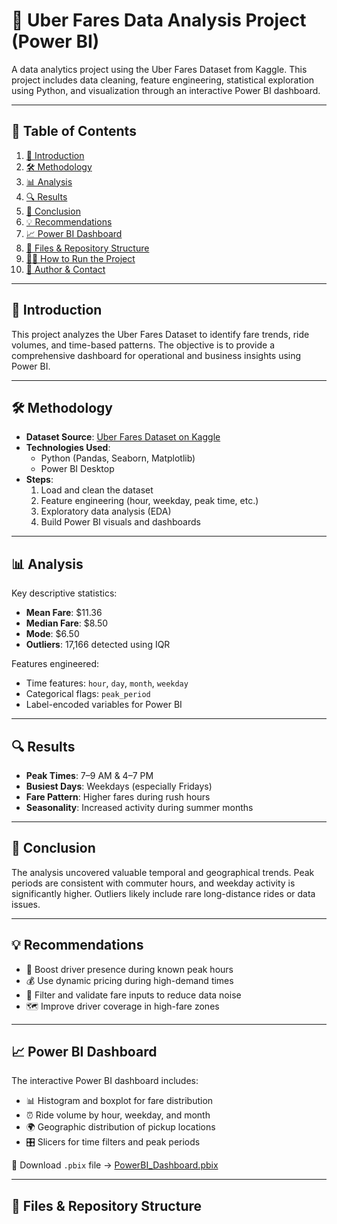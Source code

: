 # 🚖 Uber Fares Data Analysis Project (Power BI)

A data analytics project using the Uber Fares Dataset from Kaggle. This project includes data cleaning, feature engineering, statistical exploration using Python, and visualization through an interactive Power BI dashboard.

---

## 📑 Table of Contents

1. [📘 Introduction](#-introduction)  
2. [🛠️ Methodology](#️-methodology)  
3. [📊 Analysis](#-analysis)  
4. [🔍 Results](#-results)  
5. [🧾 Conclusion](#-conclusion)  
6. [💡 Recommendations](#-recommendations)  
7. [📈 Power BI Dashboard](#-power-bi-dashboard)  
8. [📂 Files & Repository Structure](#-files--repository-structure)  
9. [🧑‍💻 How to Run the Project](#-how-to-run-the-project)  
10. [🧠 Author & Contact](#-author--contact)

---

## 📘 Introduction

This project analyzes the Uber Fares Dataset to identify fare trends, ride volumes, and time-based patterns. The objective is to provide a comprehensive dashboard for operational and business insights using Power BI.

---

## 🛠️ Methodology

- **Dataset Source**: [Uber Fares Dataset on Kaggle](https://www.kaggle.com/datasets/yasserh/uber-fares-dataset)
- **Technologies Used**:
  - Python (Pandas, Seaborn, Matplotlib)
  - Power BI Desktop
- **Steps**:
  1. Load and clean the dataset
  2. Feature engineering (hour, weekday, peak time, etc.)
  3. Exploratory data analysis (EDA)
  4. Build Power BI visuals and dashboards

---

## 📊 Analysis

Key descriptive statistics:
- **Mean Fare**: \$11.36  
- **Median Fare**: \$8.50  
- **Mode**: \$6.50  
- **Outliers**: 17,166 detected using IQR

Features engineered:
- Time features: `hour`, `day`, `month`, `weekday`
- Categorical flags: `peak_period`
- Label-encoded variables for Power BI

---

## 🔍 Results

- **Peak Times**: 7–9 AM & 4–7 PM
- **Busiest Days**: Weekdays (especially Fridays)
- **Fare Pattern**: Higher fares during rush hours
- **Seasonality**: Increased activity during summer months

---

## 🧾 Conclusion

The analysis uncovered valuable temporal and geographical trends. Peak periods are consistent with commuter hours, and weekday activity is significantly higher. Outliers likely include rare long-distance rides or data issues.

---

## 💡 Recommendations

- 🚗 Boost driver presence during known peak hours
- 💰 Use dynamic pricing during high-demand times
- 🧹 Filter and validate fare inputs to reduce data noise
- 🗺 Improve driver coverage in high-fare zones

---

## 📈 Power BI Dashboard

The interactive Power BI dashboard includes:
- 📊 Histogram and boxplot for fare distribution
- ⏰ Ride volume by hour, weekday, and month
- 🌍 Geographic distribution of pickup locations
- 🎛️ Slicers for time filters and peak periods

📁 Download `.pbix` file → [PowerBI_Dashboard.pbix](https://github.com/emerick149/cyizere-siborurema-elie-power-BI-/raw/refs/heads/main/power%20BI%20files/powerBI%20dashboard.pbix)

---

## 📂 Files & Repository Structure

